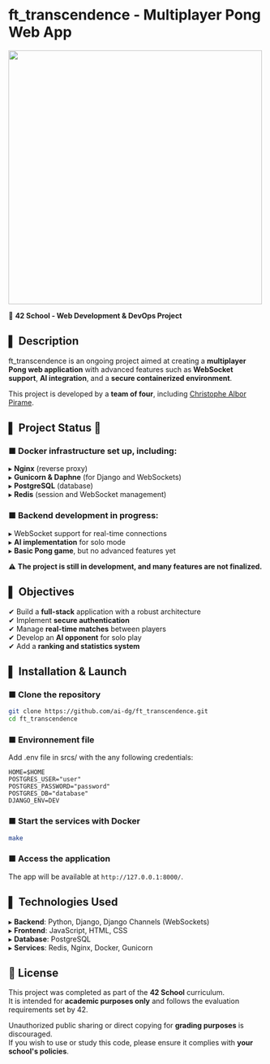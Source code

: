 # ft_transcendence - Multiplayer Pong Web App  

<img src="https://github.com/user-attachments/assets/e8c80a12-b4e7-4822-91d0-c41c24bbb6e1" width="500">

📌 **42 School - Web Development & DevOps Project**  

## ▌ Description  
ft_transcendence is an ongoing project aimed at creating a **multiplayer Pong web application** with advanced features such as **WebSocket support**, **AI integration**, and a **secure containerized environment**.  

This project is developed by a **team of four**, including [Christophe Albor Pirame](https://github.com/CronopioSalvaje).  

## ▌ Project Status 🚧  
### ■ **Docker infrastructure set up**, including:  
▸ **Nginx** (reverse proxy)  
▸ **Gunicorn & Daphne** (for Django and WebSockets)  
▸ **PostgreSQL** (database)  
▸ **Redis** (session and WebSocket management)  

### ■ **Backend development in progress**:  
▸ WebSocket support for real-time connections  
▸ **AI implementation** for solo mode  
▸ **Basic Pong game**, but no advanced features yet  

⚠ **The project is still in development, and many features are not finalized.**  

## ▌ Objectives  
✔ Build a **full-stack** application with a robust architecture  
✔ Implement **secure authentication**  
✔ Manage **real-time matches** between players  
✔ Develop an **AI opponent** for solo play  
✔ Add a **ranking and statistics system**  

## ▌ Installation & Launch  
### ■ **Clone the repository**
```sh
git clone https://github.com/ai-dg/ft_transcendence.git  
cd ft_transcendence  
```

### ■ **Environnement file**
Add .env file in srcs/ with the any following credentials:
```env
HOME=$HOME
POSTGRES_USER="user"
POSTGRES_PASSWORD="password"
POSTGRES_DB="database"
DJANGO_ENV=DEV
```

### ■ **Start the services with Docker**
```sh
make
```

### ■ **Access the application**  
The app will be available at `http://127.0.0.1:8000/`.  

## ▌ Technologies Used  
▸ **Backend**: Python, Django, Django Channels (WebSockets)  
▸ **Frontend**: JavaScript, HTML, CSS  
▸ **Database**: PostgreSQL  
▸ **Services**: Redis, Nginx, Docker, Gunicorn  

## 📜 License

This project was completed as part of the **42 School** curriculum.  
It is intended for **academic purposes only** and follows the evaluation requirements set by 42.  

Unauthorized public sharing or direct copying for **grading purposes** is discouraged.  
If you wish to use or study this code, please ensure it complies with **your school's policies**.  
